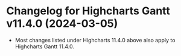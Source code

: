 # Changelog for Highcharts Gantt v11.4.0 (2024-03-05)

- Most changes listed under Highcharts 11.4.0 above also apply to Highcharts Gantt 11.4.0.
